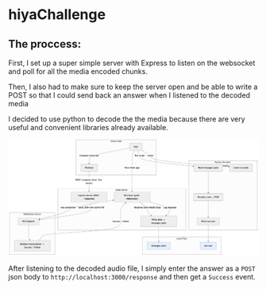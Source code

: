 # hiyaChallenge

## The proccess:

First, I set up a super simple server with Express to listen on the websocket and poll for all the media encoded chunks.

Then, I also had to make sure to keep the server open and be able to write a POST so that I could send back an answer when I listened to the decoded media

I decided to use python to decode the the media because there are very useful and convenient libraries already available.

![Process Diagram](./process.png)

After listening to the decoded audio file, I simply enter the answer as a `POST` json body to `http://localhost:3000/response` and then get a `Success` event.

